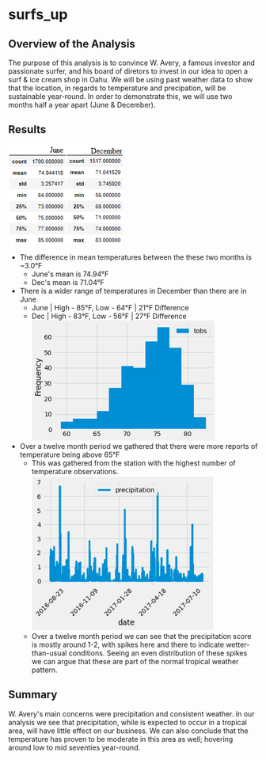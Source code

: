 # surfs_up

## **Overview of the Analysis**

The purpose of this analysis is to convince W. Avery, a famous investor and passionate surfer, and his board of diretors to invest in our idea to open a surf & ice cream shop in Oahu. We will be using past weather data to show that the location, in regards to temperature and precipation, will be sustainable year-round. In order to demonstrate this, we will use two months half a year apart (June & December).

## Results
![alt text](https://github.com/nguyenauloi/surfs_up/blob/main/imgs/June_Dec.png "June_Dec.png")
- The difference in mean temperatures between the these two months is ~3.0°F 
  - June's mean is 74.94°F
  - Dec's  mean is 71.04°F
- There is a wider range of temperatures in December than there are in June
  - June | High - 85°F, Low - 64°F | 21°F Difference
  - Dec  | High - 83°F, Low - 56°F | 27°F Difference
![alt_text](https://github.com/nguyenauloi/surfs_up/blob/main/imgs/temp_bins.PNG "temp_bins.png")
- Over a twelve month period we gathered that there were more reports of temperature being above 65°F
  - This was gathered from the station with the highest number of temperature observations.
![alt_text](https://github.com/nguyenauloi/surfs_up/blob/main/imgs/precipitation.PNG "precipitation.png")
  - Over a twelve month period we can see that the precipitation score is mostly around 1-2, with spikes here and there to indicate wetter-than-usual conditions. Seeing an even distribution of these spikes we can argue that these are part of the normal tropical weather pattern.

## Summary 

W. Avery's main concerns were precipitation and consistent weather. In our analysis we see that precipitation, while is expected to occur in a tropical area, will have little effect on our business. We can also conclude that the temperature has proven to be moderate in this area as well; hovering around low to mid seventies year-round. 
